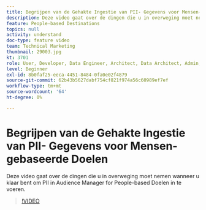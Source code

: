 ```yaml
---
title: Begrijpen van de Gehakte Ingestie van PII- Gegevens voor Mensen-gebaseerde Doelen
description: Deze video gaat over de dingen die u in overweging moet nemen wanneer u klaar bent om PII in Audience Manager for People-based Doelen in te voeren.
feature: People-based Destinations
topics: null
activity: understand
doc-type: feature video
team: Technical Marketing
thumbnail: 29003.jpg
kt: 3701
role: User, Developer, Data Engineer, Architect, Data Architect, Admin, Leader
level: Beginner
exl-id: 8b0faf25-eeca-4451-8484-0fa0e02f4879
source-git-commit: 62b43b5627dabf754cf821f974a56c60989ef7ef
workflow-type: tm+mt
source-wordcount: '64'
ht-degree: 0%

---
```


# Begrijpen van de Gehakte Ingestie van PII- Gegevens voor Mensen-gebaseerde Doelen

Deze video gaat over de dingen die u in overweging moet nemen wanneer u klaar bent om PII in Audience Manager for People-based Doelen in te voeren.

>[!VIDEO](https://video.tv.adobe.com/v/29003/?quality=12)
